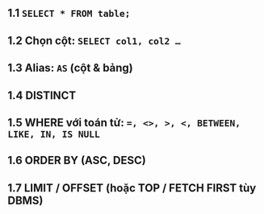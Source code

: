 ## 1.1 `SELECT * FROM table;`  
## 1.2 Chọn cột: `SELECT col1, col2 …`  
## 1.3 Alias: `AS` (cột & bảng)  
## 1.4 DISTINCT  
## 1.5 WHERE với toán tử: `=, <>, >, <, BETWEEN, LIKE, IN, IS NULL`  
## 1.6 ORDER BY (ASC, DESC)  
## 1.7 LIMIT / OFFSET (hoặc TOP / FETCH FIRST tùy DBMS)
